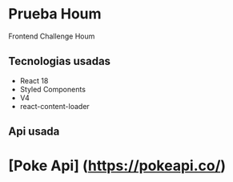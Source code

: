 # Prueba Houm

Frontend Challenge Houm

## Tecnologias usadas

- React 18
- Styled Components
- V4
- react-content-loader

## Api usada
 # [Poke Api] (https://pokeapi.co/) 


